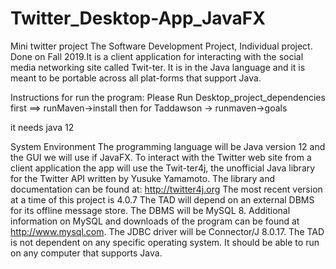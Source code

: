 # Twitter_Desktop-App_JavaFX
Mini twitter project
The Software Development Project, Individual project. Done on Fall 2019.It is a client application for interacting with the social media networking site called Twit-ter. It is in the Java language and it is meant to be portable across all plat-forms that support Java.

Instructions for run the program:
Please Run Desktop_project_dependencies first ==> runMaven->install
then for Taddawson -> runmaven->goals

it needs java 12

System Environment
The programming language will be Java version 12 and the GUI we will use if JavaFX.
To interact with the Twitter web site from a client application the app will use the Twit-ter4j, the unofficial Java library for the Twitter API written by Yusuke Yamamoto. The library and documentation can be found at:
http://twitter4j.org
The most recent version at a time of this project is 4.0.7
The TAD will depend on an external DBMS for its offline message store. The DBMS will be MySQL 8. Additional information on MySQL and downloads of the program can be found at http://www.mysql.com.
The JDBC driver will be Connector/J 8.0.17.
The TAD is not dependent on any specific operating system. It should be able to run on any computer that supports Java.
